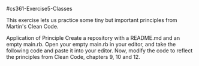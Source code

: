 #cs361-Exercise5-Classes

This exercise lets us practice some tiny but important principles from Martin's Clean Code.

Application of Principle Create a repository with a README.md and an empty main.rb. Open your empty main.rb in your editor, and take the following code and paste it into your editor. Now, modify the code to reflect the principles from Clean Code, chapters 9, 10 and 12.

